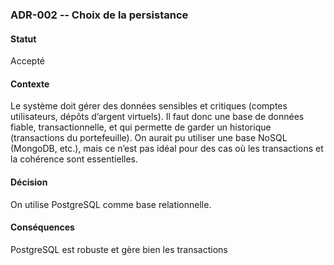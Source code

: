 ### ADR-002 -- Choix de la persistance
#### Statut
Accepté 
#### Contexte 
Le système doit gérer des données sensibles et critiques (comptes utilisateurs, dépôts d’argent virtuels). Il faut donc une base de données fiable, transactionnelle, et qui permette de garder un historique (transactions du portefeuille).
On aurait pu utiliser une base NoSQL (MongoDB, etc.), mais ce n’est pas idéal pour des cas où les transactions et la cohérence sont essentielles.

#### Décision
On utilise PostgreSQL comme base relationnelle.

#### Conséquences
PostgreSQL est robuste et gère bien les transactions